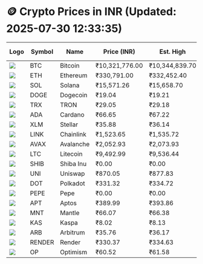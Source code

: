 # 🪙 Crypto Prices in INR (Updated: 2025-07-30 12:33:35)

| Logo | Symbol | Name       | Price (INR) | Est. High | Est. Low | Gross Profit | Fees | Net Profit | ROI % |
|------|--------|------------|-------------|-----------|----------|---------------|------|-------------|--------|
| ![](https://coin-images.coingecko.com/coins/images/1/large/bitcoin.png?1696501400) | BTC    | Bitcoin    | ₹10,321,776.00 | ₹10,344,839.70 | ₹10,298,712.30 | ₹447.89 | ₹200.00 | ₹247.89 | 0.25% |
| ![](https://coin-images.coingecko.com/coins/images/279/large/ethereum.png?1696501628) | ETH    | Ethereum   | ₹330,791.00 | ₹332,452.40 | ₹329,129.60 | ₹1,009.57 | ₹200.00 | ₹809.57 | 0.81% |
| ![](https://coin-images.coingecko.com/coins/images/4128/large/solana.png?1718769756) | SOL    | Solana     | ₹15,571.26 | ₹15,658.70 | ₹15,483.82 | ₹1,129.45 | ₹200.00 | ₹929.45 | 0.93% |
| ![](https://coin-images.coingecko.com/coins/images/5/large/dogecoin.png?1696501409) | DOGE   | Dogecoin   | ₹19.04 | ₹19.21 | ₹18.87 | ₹1,828.54 | ₹200.00 | ₹1,628.54 | 1.63% |
| ![](https://coin-images.coingecko.com/coins/images/1094/large/tron-logo.png?1696502193) | TRX    | TRON       | ₹29.05 | ₹29.18 | ₹28.92 | ₹902.51 | ₹200.00 | ₹702.51 | 0.70% |
| ![](https://coin-images.coingecko.com/coins/images/975/large/cardano.png?1696502090) | ADA    | Cardano    | ₹66.65 | ₹67.22 | ₹66.08 | ₹1,738.92 | ₹200.00 | ₹1,538.92 | 1.54% |
| ![](https://coin-images.coingecko.com/coins/images/100/large/fmpFRHHQ_400x400.jpg?1735231350) | XLM    | Stellar    | ₹35.88 | ₹36.14 | ₹35.62 | ₹1,482.48 | ₹200.00 | ₹1,282.48 | 1.28% |
| ![](https://coin-images.coingecko.com/coins/images/877/large/chainlink-new-logo.png?1696502009) | LINK   | Chainlink  | ₹1,523.65 | ₹1,535.72 | ₹1,511.58 | ₹1,596.67 | ₹200.00 | ₹1,396.67 | 1.40% |
| ![](https://coin-images.coingecko.com/coins/images/12559/large/Avalanche_Circle_RedWhite_Trans.png?1696512369) | AVAX   | Avalanche  | ₹2,052.93 | ₹2,073.93 | ₹2,031.93 | ₹2,066.70 | ₹200.00 | ₹1,866.70 | 1.87% |
| ![](https://coin-images.coingecko.com/coins/images/2/large/litecoin.png?1696501400) | LTC    | Litecoin   | ₹9,492.99 | ₹9,536.44 | ₹9,449.54 | ₹919.63 | ₹200.00 | ₹719.63 | 0.72% |
| ![](https://coin-images.coingecko.com/coins/images/11939/large/shiba.png?1696511800) | SHIB   | Shiba Inu  | ₹0.00 | ₹0.00 | ₹0.00 | ₹1,599.67 | ₹200.00 | ₹1,399.67 | 1.40% |
| ![](https://coin-images.coingecko.com/coins/images/12504/large/uniswap-logo.png?1720676669) | UNI    | Uniswap    | ₹870.05 | ₹877.83 | ₹862.27 | ₹1,804.31 | ₹200.00 | ₹1,604.31 | 1.60% |
| ![](https://coin-images.coingecko.com/coins/images/12171/large/polkadot.png?1696512008) | DOT    | Polkadot   | ₹331.32 | ₹334.72 | ₹327.92 | ₹2,071.21 | ₹200.00 | ₹1,871.21 | 1.87% |
| ![](https://coin-images.coingecko.com/coins/images/29850/large/pepe-token.jpeg?1696528776) | PEPE   | Pepe       | ₹0.00 | ₹0.00 | ₹0.00 | ₹1,995.32 | ₹200.00 | ₹1,795.32 | 1.80% |
| ![](https://coin-images.coingecko.com/coins/images/26455/large/aptos_round.png?1696525528) | APT    | Aptos      | ₹389.99 | ₹393.86 | ₹386.12 | ₹2,002.20 | ₹200.00 | ₹1,802.20 | 1.80% |
| ![](https://coin-images.coingecko.com/coins/images/30980/large/Mantle-Logo-mark.png?1739213200) | MNT    | Mantle     | ₹66.07 | ₹66.38 | ₹65.75 | ₹958.10 | ₹200.00 | ₹758.10 | 0.76% |
| ![](https://coin-images.coingecko.com/coins/images/25751/large/kaspa-icon-exchanges.png?1696524837) | KAS    | Kaspa      | ₹8.02 | ₹8.13 | ₹7.91 | ₹2,691.60 | ₹200.00 | ₹2,491.60 | 2.49% |
| ![](https://coin-images.coingecko.com/coins/images/16547/large/arb.jpg?1721358242) | ARB    | Arbitrum   | ₹35.76 | ₹36.17 | ₹35.35 | ₹2,342.56 | ₹200.00 | ₹2,142.56 | 2.14% |
| ![](https://coin-images.coingecko.com/coins/images/11636/large/rndr.png?1696511529) | RENDER | Render     | ₹330.37 | ₹334.63 | ₹326.11 | ₹2,612.62 | ₹200.00 | ₹2,412.62 | 2.41% |
| ![](https://coin-images.coingecko.com/coins/images/25244/large/Optimism.png?1696524385) | OP     | Optimism   | ₹60.52 | ₹61.58 | ₹59.46 | ₹3,551.73 | ₹200.00 | ₹3,351.73 | 3.35% |
